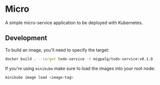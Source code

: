 # Micro

A simple micro-service application to be deployed with Kubernetes.

## Development

To build an image, you'll need to specify the target:

```bash
docker build . --target todo-service -t migpalg/todo-service:v0.1.0
```

If you're using `minikube` make sure to load the images into your root node:

```bash
minikube image load <image-tag>
```
